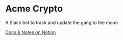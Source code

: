 # Acme Crypto

A Slack bot to track and update the gang to the moon

[Docs & Notes on Notion](https://clover-nerve-506.notion.site/Acme-Crypto-94e140b3eeaf4245a2e663fa0a2dde9c)
